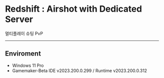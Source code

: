 # Redshift : Airshot with Dedicated Server
멀티플레이 슈팅 PvP

-----
## Enviroment
- Windows 11 Pro
- Gamemaker-Beta IDE v2023.200.0.299 / Runtime v2023.200.0.312
